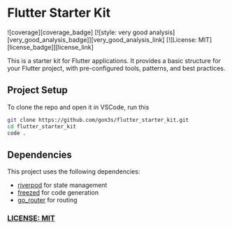 # Flutter Starter Kit

![coverage][coverage_badge]
[![style: very good analysis][very_good_analysis_badge]][very_good_analysis_link]
[![License: MIT][license_badge]][license_link]

This is a starter kit for Flutter applications. It provides a basic structure for your Flutter project, with pre-configured tools, patterns, and best practices.

## Project Setup

To clone the repo and open it in VSCode, run this

```bash
git clone https://github.com/gon3s/flutter_starter_kit.git
cd flutter_starter_kit
code .
```

## Dependencies

This project uses the following dependencies:

- [riverpod](https://pub.dev/packages/riverpod) for state management
- [freezed](https://pub.dev/packages/freezed) for code generation
- [go_router](https://pub.dev/packages/go_router) for routing

### [LICENSE: MIT](../LICENSE.md)